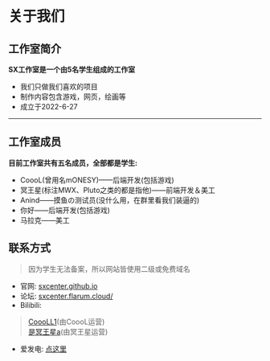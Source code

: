 # 关于我们

## 工作室简介
**SX工作室是一个由5名学生组成的工作室**
- 我们只做我们喜欢的项目
- 制作内容包含游戏，网页，绘画等
- 成立于2022-6-27
- - -

## 工作室成员
**目前工作室共有五名成员，全部都是学生:**
- CoooL(曾用名mONESY)——后端开发(包括游戏)
- 冥王星(标注MWX、Pluto之类的都是指他)——前端开发＆美工
- Anind——摸鱼の测试员(没什么用，在群里看我们装逼的)
- 你好——后端开发(包括游戏)
- 马拉克——美工

## 联系方式
> 因为学生无法备案，所以网站皆使用二级或免费域名
- 官网: [sxcenter.github.io](https://sxcenter.github.io/)
- 论坛: [sxcenter.flarum.cloud/](https://sxcenter.flarum.cloud/)
- Bilibili: 
> [CoooLL1](https://space.bilibili.com/568343776/)(由CoooL运营)  
> [是冥王星a](https://space.bilibili.com/586972995)(由冥王星运营)
- 爱发电: [点这里](https://afdian.net/a/sxstudio-20220627)
